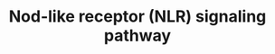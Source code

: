 ---
annotations:
- id: PW:0000817
  parent: signaling pathway
  type: Pathway Ontology
  value: NOD-like receptor signaling pathway
authors:
- MaintBot
- AlexanderPico
- Mkutmon
- Eweitz
description: Mammalian cells have evolved a set of specialized pattern recognition-molecules
  (PRMs) to detect conserved molecular motifs present on pathogens known as pathogen
  associated-molecular-patterns (PAMPs). NLR proteins (alternatively named NBD-LRR
  or CATERPILLER) represent one subclass of PRMs that have recently attracted much
  attention. Their cytoplasmic location differs from the classical PRMs which are
  mostly membrane spanning receptors (such as the Toll-like-receptors (TLRs) or lectins)
  and accordingly NLRs were proposed to be activated mainly by intracellular bacterial
  pathogens.
last-edited: 2021-05-16
organisms:
- Bos taurus
redirect_from:
- /index.php/Pathway:WP1032
- /instance/WP1032
- /instance/WP1032_rr117028
revision: r117028
schema-jsonld:
- '@context': https://schema.org/
  '@id': https://wikipathways.github.io/pathways/WP1032.html
  '@type': Dataset
  creator:
    '@type': Organization
    name: WikiPathways
  description: Mammalian cells have evolved a set of specialized pattern recognition-molecules
    (PRMs) to detect conserved molecular motifs present on pathogens known as pathogen
    associated-molecular-patterns (PAMPs). NLR proteins (alternatively named NBD-LRR
    or CATERPILLER) represent one subclass of PRMs that have recently attracted much
    attention. Their cytoplasmic location differs from the classical PRMs which are
    mostly membrane spanning receptors (such as the Toll-like-receptors (TLRs) or
    lectins) and accordingly NLRs were proposed to be activated mainly by intracellular
    bacterial pathogens.
  keywords:
  - CD40
  - CHUK
  - EPHB2
  - ERBB2IP
  - IKBKB
  - IKBKG
  - MAP3K7
  - MAPK8
  - RELA
  license: CC0
  name: Nod-like receptor (NLR) signaling pathway
seo: CreativeWork
title: Nod-like receptor (NLR) signaling pathway
wpid: WP1032
---